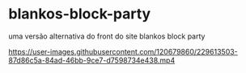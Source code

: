 # blankos-block-party
uma versão alternativa  do front do site blankos block party


https://user-images.githubusercontent.com/120679860/229613503-87d86c5a-84ad-46bb-9ce7-d7598734e438.mp4

